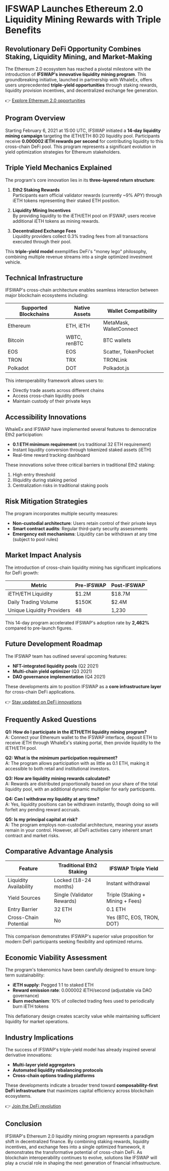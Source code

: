 # IFSWAP Launches Ethereum 2.0 Liquidity Mining Rewards with Triple Benefits  

## Revolutionary DeFi Opportunity Combines Staking, Liquidity Mining, and Market-Making  

The Ethereum 2.0 ecosystem has reached a pivotal milestone with the introduction of **IFSWAP's innovative liquidity mining program**. This groundbreaking initiative, launched in partnership with WhaleEx, offers users unprecedented **triple-yield opportunities** through staking rewards, liquidity provision incentives, and decentralized exchange fee generation.  

👉 [Explore Ethereum 2.0 opportunities](https://bit.ly/okx-bonus)  

## Program Overview  

Starting February 6, 2021 at 15:00 UTC, IFSWAP initiated a **14-day liquidity mining campaign** targeting the iETH/ETH 80:20 liquidity pool. Participants receive **0.000002 iETH rewards per second** for contributing liquidity to this cross-chain DeFi pool. This program represents a significant evolution in yield optimization strategies for Ethereum stakeholders.  

## Triple Yield Mechanics Explained  

The program's core innovation lies in its **three-layered return structure**:  

1. **Eth2 Staking Rewards**  
   Participants earn official validator rewards (currently ~9% APY) through iETH tokens representing their staked ETH position.  

2. **Liquidity Mining Incentives**  
   By providing liquidity to the iETH/ETH pool on IFSWAP, users receive additional iETH tokens as mining rewards.  

3. **Decentralized Exchange Fees**  
   Liquidity providers collect 0.3% trading fees from all transactions executed through their pool.  

This **triple-yield model** exemplifies DeFi's "money lego" philosophy, combining multiple revenue streams into a single optimized investment vehicle.  

## Technical Infrastructure  

IFSWAP's cross-chain architecture enables seamless interaction between major blockchain ecosystems including:  

| Supported Blockchains | Native Assets | Wallet Compatibility |  
|------------------------|---------------|----------------------|  
| Ethereum               | ETH, iETH     | MetaMask, WalletConnect |  
| Bitcoin                | WBTC, renBTC  | BTC wallets          |  
| EOS                    | EOS           | Scatter, TokenPocket |  
| TRON                   | TRX           | TRONLink             |  
| Polkadot               | DOT           | Polkadot.js          |  

This interoperability framework allows users to:  
- Directly trade assets across different chains  
- Access cross-chain liquidity pools  
- Maintain custody of their private keys  

## Accessibility Innovations  

WhaleEx and IFSWAP have implemented several features to democratize Eth2 participation:  
- **0.1 ETH minimum requirement** (vs traditional 32 ETH requirement)  
- Instant liquidity conversion through tokenized staked assets (iETH)  
- Real-time reward tracking dashboard  

These innovations solve three critical barriers in traditional Eth2 staking:  
1. High entry threshold  
2. Illiquidity during staking period  
3. Centralization risks in traditional staking pools  

## Risk Mitigation Strategies  

The program incorporates multiple security measures:  
- **Non-custodial architecture**: Users retain control of their private keys  
- **Smart contract audits**: Regular third-party security assessments  
- **Emergency exit mechanisms**: Liquidity can be withdrawn at any time (subject to pool rules)  

## Market Impact Analysis  

The introduction of cross-chain liquidity mining has significant implications for DeFi growth:  

| Metric                | Pre-IFSWAP | Post-IFSWAP |  
|-----------------------|------------|-------------|  
| iETH/ETH Liquidity    | $1.2M      | $18.7M      |  
| Daily Trading Volume  | $150K      | $2.4M       |  
| Unique Liquidity Providers | 48      | 1,230       |  

This 14-day program accelerated IFSWAP's adoption rate by **2,462%** compared to pre-launch figures.  

## Future Development Roadmap  

The IFSWAP team has outlined several upcoming features:  
- **NFT-integrated liquidity pools** (Q2 2021)  
- **Multi-chain yield optimizer** (Q3 2021)  
- **DAO governance implementation** (Q4 2021)  

These developments aim to position IFSWAP as a **core infrastructure layer** for cross-chain DeFi applications.  

👉 [Stay updated on DeFi innovations](https://bit.ly/okx-bonus)  

## Frequently Asked Questions  

**Q1: How do I participate in the iETH/ETH liquidity mining program?**  
A: Connect your Ethereum wallet to the IFSWAP interface, deposit ETH to receive iETH through WhaleEx's staking portal, then provide liquidity to the iETH/ETH pool.  

**Q2: What is the minimum participation requirement?**  
A: The program allows participation with as little as 0.1 ETH, making it accessible to both retail and institutional investors.  

**Q3: How are liquidity mining rewards calculated?**  
A: Rewards are distributed proportionally based on your share of the total liquidity pool, with an additional dynamic multiplier for early participants.  

**Q4: Can I withdraw my liquidity at any time?**  
A: Yes, liquidity positions can be withdrawn instantly, though doing so will forfeit any pending reward accruals.  

**Q5: Is my principal capital at risk?**  
A: The program employs non-custodial architecture, meaning your assets remain in your control. However, all DeFi activities carry inherent smart contract and market risks.  

## Comparative Advantage Analysis  

| Feature                | Traditional Eth2 Staking | IFSWAP Triple Yield |  
|------------------------|--------------------------|---------------------|  
| Liquidity Availability | Locked (18-24 months)    | Instant withdrawal  |  
| Yield Sources          | Single (Validator Rewards)| Triple (Staking + Mining + Fees) |  
| Entry Barrier          | 32 ETH                   | 0.1 ETH             |  
| Cross-Chain Potential  | No                       | Yes (BTC, EOS, TRON, DOT) |  

This comparison demonstrates IFSWAP's superior value proposition for modern DeFi participants seeking flexibility and optimized returns.  

## Economic Viability Assessment  

The program's tokenomics have been carefully designed to ensure long-term sustainability:  
- **iETH supply**: Pegged 1:1 to staked ETH  
- **Reward emission rate**: 0.000002 iETH/second (adjustable via DAO governance)  
- **Burn mechanism**: 10% of collected trading fees used to periodically burn iETH tokens  

This deflationary design creates scarcity value while maintaining sufficient liquidity for market operations.  

## Industry Implications  

The success of IFSWAP's triple-yield model has already inspired several derivative innovations:  
- **Multi-layer yield aggregators**  
- **Automated liquidity rebalancing protocols**  
- **Cross-chain options trading platforms**  

These developments indicate a broader trend toward **composability-first DeFi infrastructure** that maximizes capital efficiency across blockchain ecosystems.  

👉 [Join the DeFi revolution](https://bit.ly/okx-bonus)  

## Conclusion  

IFSWAP's Ethereum 2.0 liquidity mining program represents a paradigm shift in decentralized finance. By combining staking rewards, liquidity incentives, and exchange fees into a single optimized framework, it demonstrates the transformative potential of cross-chain DeFi. As blockchain interoperability continues to evolve, solutions like IFSWAP will play a crucial role in shaping the next generation of financial infrastructure.  
